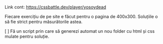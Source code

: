 Link cont: https://cssbattle.dev/player/yosoydead

Fiecare exercițiu de pe site e făcut pentru o pagina de 400x300. Soluțiile o să fie strict pentru măsurătorile astea.

[ ] Fă un script prin care să generezi automat un nou folder cu html și css mulate pentru soluție.